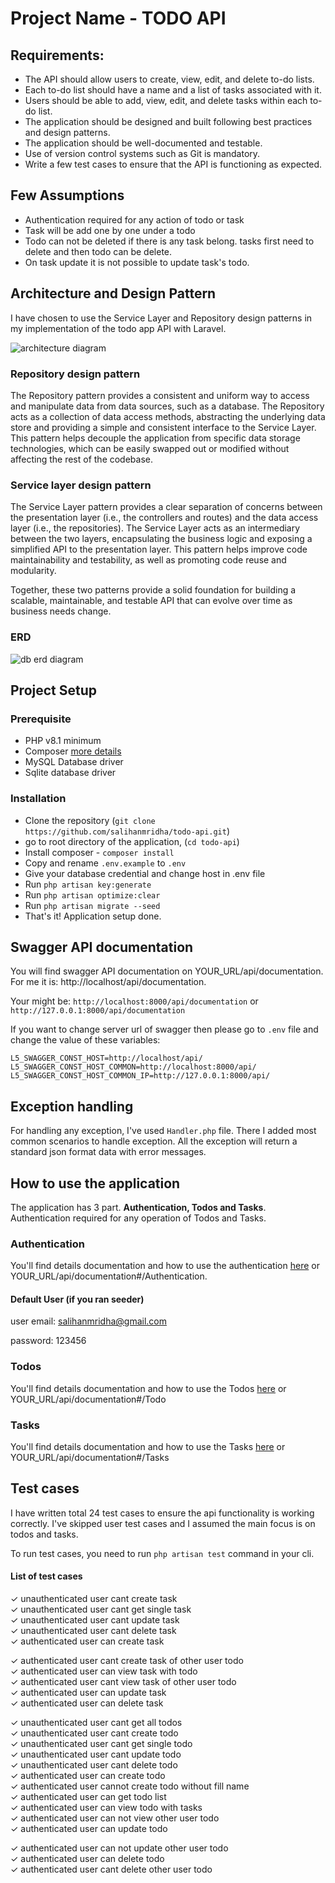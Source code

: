 # Project Name - TODO API

## Requirements:
- The API should allow users to create, view, edit, and delete to-do lists.
- Each to-do list should have a name and a list of tasks associated with it.
- Users should be able to add, view, edit, and delete tasks within each to-do list.
- The application should be designed and built following best practices and design patterns.
- The application should be well-documented and testable.
- Use of version control systems such as Git is mandatory.
- Write a few test cases to ensure that the API is functioning as expected.

## Few Assumptions
- Authentication required for any action of todo or task
- Task will be add one by one under a todo
- Todo can not be deleted if there is any task belong. tasks first need to delete and then todo can be delete.
- On task update it is not possible to update task's todo.

## Architecture and Design Pattern
I have chosen to use the Service Layer and Repository design patterns in my implementation of the todo app API with Laravel.

![architecture diagram](https://salihanmridha.com/wp-content/uploads/2023/03/Blank-diagram.jpeg)


### Repository design pattern
The Repository pattern provides a consistent and uniform way to access and manipulate data from data sources, such as a database. The Repository acts as a collection of data access methods, abstracting the underlying data store and providing a simple and consistent interface to the Service Layer. This pattern helps decouple the application from specific data storage technologies, which can be easily swapped out or modified without affecting the rest of the codebase.
### Service layer design pattern
The Service Layer pattern provides a clear separation of concerns between the presentation layer (i.e., the controllers and routes) and the data access layer (i.e., the repositories). The Service Layer acts as an intermediary between the two layers, encapsulating the business logic and exposing a simplified API to the presentation layer. This pattern helps improve code maintainability and testability, as well as promoting code reuse and modularity.

Together, these two patterns provide a solid foundation for building a scalable, maintainable, and testable API that can evolve over time as business needs change.

### ERD

![db erd diagram](https://salihanmridha.com/wp-content/uploads/2023/03/todo-erd.jpeg)

## Project Setup

### Prerequisite
- PHP v8.1 minimum
- Composer [more details](https://getcomposer.org/)
- MySQL Database driver
- Sqlite database driver

### Installation

- Clone the repository (```git clone https://github.com/salihanmridha/todo-api.git```) 
- go to root directory of the application, (```cd todo-api```)
- Install composer - ```composer install```
- Copy and rename ```.env.example``` to ```.env```
- Give your database credential and change host in .env file
- Run ```php artisan key:generate```
- Run ```php artisan optimize:clear```
- Run ```php artisan migrate --seed```
- That's it! Application setup done.

## Swagger API documentation
You will find swagger API documentation on YOUR_URL/api/documentation. For me it is: http://localhost/api/documentation.

Your might be:
`http://localhost:8000/api/documentation` or `http://127.0.0.1:8000/api/documentation`

If you want to change server url of swagger then please go to `.env` file and change the value of these variables:

`L5_SWAGGER_CONST_HOST=http://localhost/api/`
`L5_SWAGGER_CONST_HOST_COMMON=http://localhost:8000/api/`
`L5_SWAGGER_CONST_HOST_COMMON_IP=http://127.0.0.1:8000/api/`

## Exception handling
For handling any exception, I've used `Handler.php` file. There I added most common scenarios to handle exception. All the exception will return a standard json format data with error messages.

## How to use the application

The application has 3 part. **Authentication, Todos and Tasks**. Authentication required for any operation of Todos and Tasks.

### Authentication
You'll find details documentation and how to use the authentication [here](http://localhost:8000/api/documentation#/Authentication) or YOUR_URL/api/documentation#/Authentication. 
#### Default User (if you ran seeder)
user email: salihanmridha@gmail.com

password: 123456

### Todos
You'll find details documentation and how to use the Todos [here](http://localhost:8000/api/documentation#/Todo) or YOUR_URL/api/documentation#/Todo

### Tasks
You'll find details documentation and how to use the Tasks [here](http://localhost:8000/api/documentation#/Tasks) or YOUR_URL/api/documentation#/Tasks

## Test cases
I have written total 24 test cases to ensure the api functionality is working correctly. I've skipped user test cases and I assumed the main focus is on todos and tasks.

To run test cases, you need to run ```php artisan test``` command in your cli.

#### List of test cases

✓ unauthenticated user cant create task                                                                                                                       
✓ unauthenticated user cant get single task                                                                                                                   
✓ unauthenticated user cant update task                                                                                                                       
✓ unauthenticated user cant delete task                                                                                                                       
✓ authenticated user can create task

✓ authenticated user cant create task of other user todo                                                                                                      
✓ authenticated user can view task with todo                                                                                                                  
✓ authenticated user cant view task of other user todo                                                                                                        
✓ authenticated user can update task                                                                                                                          
✓ authenticated user can delete task                                           

✓ unauthenticated user cant get all todos                                                                                                                     
✓ unauthenticated user cant create todo                                                                                                                       
✓ unauthenticated user cant get single todo                                                                                                                   
✓ unauthenticated user cant update todo                                                                                                                       
✓ unauthenticated user cant delete todo                                                                                                                       
✓ authenticated user can create todo                                                                                                                         
✓ authenticated user cannot create todo without fill name                                                                                                     
✓ authenticated user can get todo list                                                                                                                        
✓ authenticated user can view todo with tasks                                                                                                                 
✓ authenticated user can not view other user todo                                                                                                             
✓ authenticated user can update todo                                           

✓ authenticated user can not update other user todo                                                                                                           
✓ authenticated user can delete todo                                                                                                                          
✓ authenticated user cant delete other user todo







